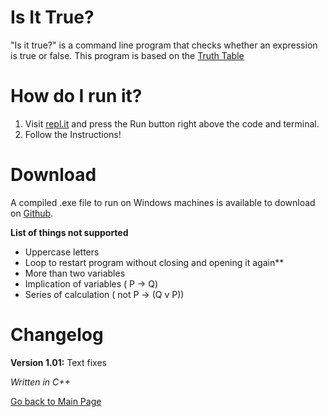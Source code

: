 # Is It True?

"Is it true?" is a command line program that checks whether an expression is true or false. This program is based on the [Truth Table](https://en.wikipedia.org/wiki/Truth_table)


# How do I run it?

1. Visit [repl.it](https://repl.it/@ErickJR13/AnxiousIdealSpotteddolphin) and press the Run button right above the code and terminal. 
2. Follow the Instructions!

# Download

A compiled .exe file to run on Windows machines is available to download on [Github](https://github.com/ErickJR13/IsItTrue-/releases).

**List of things not supported**

* Uppercase letters
* Loop to restart program without closing and opening it again**
* More than two variables
* Implication of variables ( P -> Q)
* Series of calculation ( not P -> (Q v P))



# Changelog

**Version 1.01:** Text fixes

*Written in C++*

[Go back to Main Page](https://erickjr.me)

